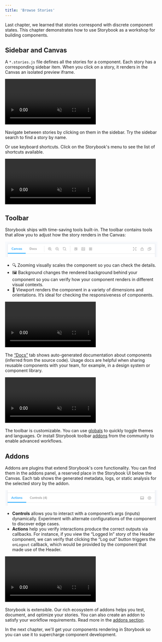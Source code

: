 ```yaml
---
title: 'Browse Stories'
---
```


Last chapter, we learned that stories correspond with discrete component states. This chapter demonstrates how to use Storybook as a workshop for building components.

## Sidebar and Canvas

A `*.stories.js` file defines all the stories for a component. Each story has a corresponding sidebar item. When you click on a story, it renders in the Canvas an isolated preview iframe.

<video autoPlay muted playsInline loop>
  <source
    src="example-browse-all-stories-optimized.mp4"
    type="video/mp4"
  />
</video>

Navigate between stories by clicking on them in the sidebar. Try the sidebar search to find a story by name.

Or use keyboard shortcuts. Click on the Storybook's menu to see the list of shortcuts available.

<video autoPlay muted playsInline loop>
  <source
    src="storybook-keyboard-shortcuts-optimized.mp4"
    type="video/mp4"
  />
</video>

## Toolbar

Storybook ships with time-saving tools built-in. The toolbar contains tools that allow you to adjust how the story renders in the Canvas:

![Storybook toolbar](./toolbar.png)

- 🔍 Zooming visually scales the component so you can check the details.
- 🖼 Background changes the rendered background behind your component so you can verify how your component renders in different visual contexts.
- 📱 Viewport renders the component in a variety of dimensions and orientations. It’s ideal for checking the responsiveness of components.

<video autoPlay muted playsInline loop>
  <source
    src="toolbar-walkthrough-optimized.mp4"
    type="video/mp4"
  />
</video>

The [“Docs”](../writing-docs/introduction.md) tab shows auto-generated documentation about components (inferred from the source code). Usage docs are helpful when sharing reusable components with your team, for example, in a design system or component library.

<video autoPlay muted playsInline loop>
  <source
    src="toolbar-docs-tab-optimized.mp4"
    type="video/mp4"
  />
</video>

The toolbar is customizable. You can use [globals](../essentials/toolbars-and-globals.md) to quickly toggle themes and languages. Or install Storybook toolbar [addons](../configure/storybook-addons.md) from the community to enable advanced workflows.

## Addons

Addons are plugins that extend Storybook's core functionality. You can find them in the addons panel, a reserved place in the Storybook UI below the Canvas. Each tab shows the generated metadata, logs, or static analysis for the selected story by the addon.

![Storybook addon examples](./addons.png)

- **Controls** allows you to interact with a component’s args (inputs) dynamically. Experiment with alternate configurations of the component to discover edge cases.
- **Actions** help you verify interactions produce the correct outputs via callbacks. For instance, if you view the “Logged In” story of the Header component, we can verify that clicking the “Log out” button triggers the `onLogout` callback, which would be provided by the component that made use of the Header.

<video autoPlay muted playsInline loop>
  <source
    src="addons-walkthrough-optimized.mp4"
    type="video/mp4"
  />
</video>

Storybook is extensible. Our rich ecosystem of addons helps you test, document, and optimize your stories. You can also create an addon to satisfy your workflow requirements. Read more in the [addons section](../addons/introduction.md).

In the next chapter, we'll get your components rendering in Storybook so you can use it to supercharge component development.
